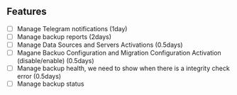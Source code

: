 ## Features

-   [ ] Manage Telegram notifications (1day)
-   [ ] Manage backup reports (2days)
-   [ ] Manage Data Sources and Servers Activations (0.5days)
-   [ ] Magane Backuo Configuration and Migration Configuration Activation (disable/enable) (0.5days)
-   [ ] Manage backup health, we need to show when there is a integrity check error (0.5days)
-   [ ] Manage backup status
